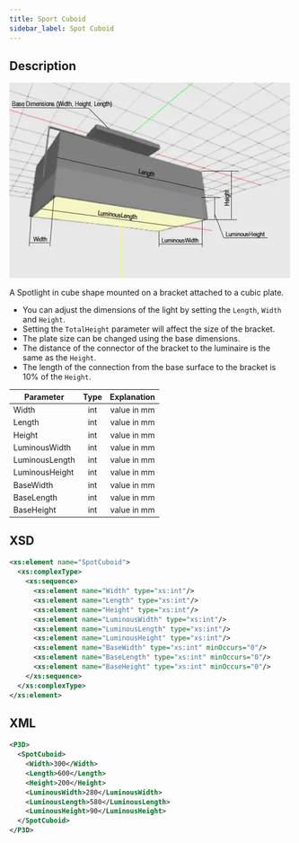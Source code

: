 ```yaml
---
title: Sport Cuboid
sidebar_label: Spot Cuboid
---
```


## Description

![Spot Cuboid](/img/docs/geometry/parametric/spot-cuboid.webp)

A Spotlight in cube shape mounted on a bracket attached to a cubic plate.

- You can adjust the dimensions of the light by setting the `Length`, `Width` and `Height`.
- Setting the `TotalHeight` parameter will affect the size of the bracket.
- The plate size can be changed using the base dimensions.
- The distance of the connector of the bracket to the luminaire is the same as the `Height`.
- The length of the connection from the base surface to the bracket is 10% of the `Height`.

| Parameter      | Type | Explanation |
| -------------- | :--: | :---------: |
| Width          | int  | value in mm |
| Length         | int  | value in mm |
| Height         | int  | value in mm |
| LuminousWidth  | int  | value in mm |
| LuminousLength | int  | value in mm |
| LuminousHeight | int  | value in mm |
| BaseWidth      | int  | value in mm |
| BaseLength     | int  | value in mm |
| BaseHeight     | int  | value in mm |

## XSD

```xml
<xs:element name="SpotCuboid">
  <xs:complexType>
    <xs:sequence>
      <xs:element name="Width" type="xs:int"/>
      <xs:element name="Length" type="xs:int"/>
      <xs:element name="Height" type="xs:int"/>
      <xs:element name="LuminousWidth" type="xs:int"/>
      <xs:element name="LuminousLength" type="xs:int"/>
      <xs:element name="LuminousHeight" type="xs:int"/>
      <xs:element name="BaseWidth" type="xs:int" minOccurs="0"/>
      <xs:element name="BaseLength" type="xs:int" minOccurs="0"/>
      <xs:element name="BaseHeight" type="xs:int" minOccurs="0"/>
    </xs:sequence>
  </xs:complexType>
</xs:element>
```

## XML

```xml
<P3D>
  <SpotCuboid>
    <Width>300</Width>
    <Length>600</Length>
    <Height>200</Height>
    <LuminousWidth>280</LuminousWidth>
    <LuminousLength>580</LuminousLength>
    <LuminousHeight>90</LuminousHeight>
  </SpotCuboid>
</P3D>
```
